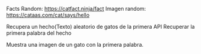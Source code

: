 Facts Random: https://catfact.ninja/fact
Imagen random: https://cataas.com/cat/says/hello

Recupera un hecho(Texto) aleatorio de gatos de la primera API
Recuperar la primera palabra del hecho

Muestra una imagen de un gato con la primera palabra.